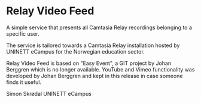 # Relay Video Feed 

A simple service that presents all Camtasia Relay recordings belonging to a specific user. 

The service is tailored towards a Camtasia Relay installation hosted by UNINETT eCampus for the Norwegian education sector.


Relay Video Feed is based on "Easy Event", a GIT project by Johan Berggren which is no longer available. YouTube and Vimeo functionality was developed by Johan Berggren and kept in this release in case someone finds it useful.


Simon Skrødal
UNINETT eCampus